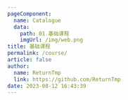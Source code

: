 ```yaml
---
pageComponent: 
  name: Catalogue
  data: 
    path: 01.基础课程
    imgUrl: /img/web.png
title: 基础课程
permalink: /course/
article: false
author: 
  name: ReturnTmp
  link: https://github.com/ReturnTmp
date: 2023-08-12 16:43:39
---
```

